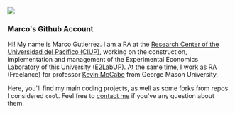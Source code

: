 ![](graph_long.gif)
### Marco's Github Account

Hi! My name is Marco Gutierrez. I am a RA at the [Research Center of the Universidad del Pacifico (CIUP)](http://www.google.com/url?q=http%3A%2F%2Fwww.up.edu.pe%2Fen%2Fresearch-areas-centers%2Fciup%2FPaginas%2Fdefault.aspx&sa=D&sntz=1&usg=AFQjCNH73HZJ2zE67i59Rkj4tM9JZ1oi9g), working on the construction, implementation and management of the Experimental Economics Laboratory of this University ([E2LabUP](https://e2lab.up.edu.pe/)). At the same time, I work as RA (Freelance) for professor [Kevin McCabe](https://www.google.com/url?q=https%3A%2F%2Feconomics.gmu.edu%2Fpeople%2Fkmccabe&sa=D&sntz=1&usg=AFQjCNEuPbdIgo_YUxWv-1Sil04Faadgaw) from George Mason University.

Here, you'll find my main coding projects, as well as some forks from repos I considered `cool`. Feel free to [contact me](mailto:ma.gutierrezch@up.edu.pe) if you've any question about them.
